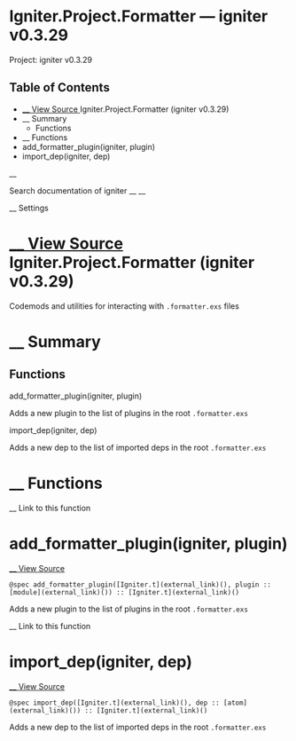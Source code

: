 # Igniter.Project.Formatter — igniter v0.3.29

Project: igniter v0.3.29

## Table of Contents

- [ __ View Source ](external_link) Igniter.Project.Formatter (igniter v0.3.29)
- __ Summary
  - Functions
- __ Functions
- add_formatter_plugin(igniter, plugin)
- import_dep(igniter, dep)

__

Search documentation of igniter __ __

__ Settings

#  [ __ View Source ](external_link) Igniter.Project.Formatter (igniter v0.3.29)

Codemods and utilities for interacting with `.formatter.exs` files

#  __ Summary

##  Functions

add_formatter_plugin(igniter, plugin)

Adds a new plugin to the list of plugins in the root `.formatter.exs`

import_dep(igniter, dep)

Adds a new dep to the list of imported deps in the root `.formatter.exs`

#  __ Functions

__ Link to this function

# add_formatter_plugin(igniter, plugin)

[ __ View Source ](external_link)
    
    
    @spec add_formatter_plugin([Igniter.t](external_link)(), plugin :: [module](external_link)()) :: [Igniter.t](external_link)()

Adds a new plugin to the list of plugins in the root `.formatter.exs`

__ Link to this function

# import_dep(igniter, dep)

[ __ View Source ](external_link)
    
    
    @spec import_dep([Igniter.t](external_link)(), dep :: [atom](external_link)()) :: [Igniter.t](external_link)()

Adds a new dep to the list of imported deps in the root `.formatter.exs`
